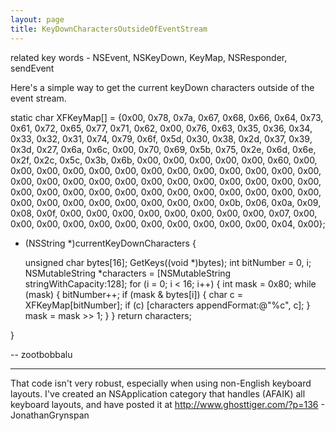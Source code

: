 ```yaml
---
layout: page
title: KeyDownCharactersOutsideOfEventStream
---
```


related key words - NSEvent, NSKeyDown, KeyMap, NSResponder, sendEvent

Here's a simple way to get the current keyDown characters outside of the event stream. 

    
static char XFKeyMap[] = {0x00, 0x78, 0x7a, 0x67, 0x68, 0x66, 0x64, 0x73, 
                              0x61, 0x72, 0x65, 0x77, 0x71, 0x62, 0x00, 0x76, 
                              0x63, 0x35, 0x36, 0x34, 0x33, 0x32, 0x31, 0x74, 
                              0x79, 0x6f, 0x5d, 0x30, 0x38, 0x2d, 0x37, 0x39, 
                              0x3d, 0x27, 0x6a, 0x6c, 0x00, 0x70, 0x69, 0x5b, 
                              0x75, 0x2e, 0x6d, 0x6e, 0x2f, 0x2c, 0x5c, 0x3b, 
                              0x6b, 0x00, 0x00, 0x00, 0x00, 0x00, 0x60, 0x00, 
                              0x00, 0x00, 0x00, 0x00, 0x00, 0x00, 0x00, 0x00, 
                              0x00, 0x00, 0x00, 0x00, 0x00, 0x00, 0x00, 0x00, 
                              0x00, 0x00, 0x00, 0x00, 0x00, 0x00, 0x00, 0x00, 
                              0x00, 0x00, 0x00, 0x00, 0x00, 0x00, 0x00, 0x00, 
                              0x00, 0x00, 0x00, 0x00, 0x00, 0x00, 0x00, 0x00, 
                              0x00, 0x00, 0x00, 0x00, 0x0b, 0x06, 0x0a, 0x09, 
                              0x08, 0x0f, 0x00, 0x00, 0x00, 0x00, 0x00, 0x00, 
                              0x00, 0x00, 0x07, 0x00, 0x00, 0x00, 0x00, 0x00, 
                              0x00, 0x00, 0x00, 0x00, 0x00, 0x00, 0x04, 0x00};

- (NSString *)currentKeyDownCharacters {
	
	unsigned char bytes[16];
	GetKeys((void *)bytes);
	int bitNumber = 0, i;
	NSMutableString *characters = [NSMutableString stringWithCapacity:128];
	for (i = 0; i < 16; i++) {
		int mask = 0x80;
		while (mask) {
			bitNumber++;
			if (mask & bytes[i]) {
				char c = XFKeyMap[bitNumber];
				if (c) [characters appendFormat:@"%c", c];
			}
			mask = mask >> 1;
		}
	}
	return characters;
	
}


-- zootbobbalu

----

That code isn't very robust, especially when using non-English keyboard layouts. I've created an NSApplication category that handles (AFAIK) all keyboard layouts, and have posted it at http://www.ghosttiger.com/?p=136 - JonathanGrynspan


